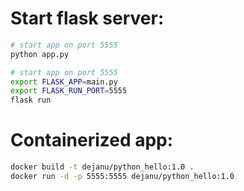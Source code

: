 # Start flask server:
```bash
# start app on port 5555
python app.py

# start app on port 5555
export FLASK_APP=main.py
export FLASK_RUN_PORT=5555
flask run
```
# Containerized app:
```bash
docker build -t dejanu/python_hello:1.0 .
docker run -d -p 5555:5555 dejanu/python_hello:1.0
```

